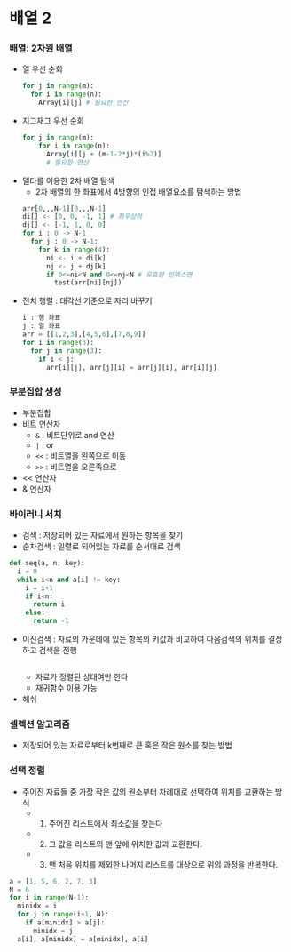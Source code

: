 # 배열 2
### 배열: 2차원 배열
- 열 우선 순회
  ```python
  for j in range(m):
    for i in range(n):
      Array[i][j] # 필요한 연산
  ```
- 지그재그 우선 순회
  ```python
  for j in range(m):
      for i in range(n):
        Array[i][j + (m-1-2*j)*(i%2)]
        # 필요한 연산
  ```
- 델타를 이용한 2차 배열 탐색
  - 2차 배열의 한 좌표에서 4방향의 인접 배열요소를 탐색하는 방법
  ```python
  arr[0,,,N-1][0,,,N-1]
  di[] <- [0, 0, -1, 1] # 좌우상하
  dj[] <- [-1, 1, 0, 0]
  for i : 0 -> N-1
    for j : 0 -> N-1:
      for k in range(4):
        ni <- i + di[k]
        nj <- j + dj[k]
        if 0<=ni<N and 0<=nj<N # 유효한 인덱스면
          test(arr[ni][nj])
  ```
- 전치 행렬
  : 대각선 기준으로 자리 바꾸기
  ```python 
  i : 행 좌표
  j : 열 좌표
  arr = [[1,2,3],[4,5,6],[7,8,9]]
  for i in range(3):
    for j in range(3):
      if i < j:
        arr[i][j], arr[j][i] = arr[j][i], arr[i][j]
  ```
### 부분집합 생성
- 부분집합
- 비트 연산자
  - `&` : 비트단위로 and 연산
  - `|` : or
  - `<<` : 비트열을 왼쪽으로 이동
  - `>>` : 비트열을 오른족으로 
- << 연산자
- & 연산자

### 바이러니 서치
- 검색 : 저장되어 있는 자료에서 원하는 항목을 찾기
- 순차검색 : 일렬로 되어있는 자료를 순서대로 검색
```python 
def seq(a, n, key):
  i = 0
  while i<n and a[i] != key:
    i = i+1
    if i<n: 
      return i
    else: 
      return -1
```  
- 이진검색 : 자료의 가운데에 있는 항목의 키값과 비교하여 다음검색의 위치를 결정하고 검색을 진행
  ```python 
  ```
  - 자료가 정렬된 상태여만 한다
  - 재귀함수 이용 가능
- 해쉬
  
### 셀렉션 알고리즘
- 저장되어 있는 자료로부터 k번째로 큰 혹은 작은 원소를 찾는 방법
  
### 선택 정렬
- 주어진 자료들 중 가장 작은 값의 원소부터 차례대로 선택하여 위치를 교환하는 방식
  - 1. 주어진 리스트에서 최소값을 찾는다
  - 2. 그 값을 리스트의 맨 앞에 위치한 값과 교환한다.
  - 3. 맨 처음 위치를 제외한 나머지 리스트를 대상으로 위의 과정을 반복한다.
```python
a = [1, 5, 6, 2, 7, 3]
N = 6
for i in range(N-1):
  minidx = i
  for j in range(i+1, N):
    if a[minidx] > a[j]:
      minidx = j
  a[i], a[minidx] = a[minidx], a[i]
  ```